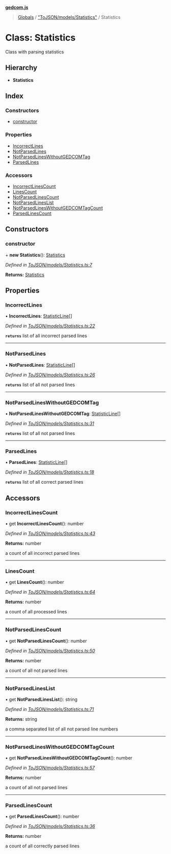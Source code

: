 **[gedcom.js](../README.md)**

> [Globals](../globals.md) / ["ToJSON/models/Statistics"](../modules/_tojson_models_statistics_.md) / Statistics

# Class: Statistics

Class with parsing statistics

## Hierarchy

* **Statistics**

## Index

### Constructors

* [constructor](_tojson_models_statistics_.statistics.md#constructor)

### Properties

* [IncorrectLines](_tojson_models_statistics_.statistics.md#incorrectlines)
* [NotParsedLines](_tojson_models_statistics_.statistics.md#notparsedlines)
* [NotParsedLinesWithoutGEDCOMTag](_tojson_models_statistics_.statistics.md#notparsedlineswithoutgedcomtag)
* [ParsedLines](_tojson_models_statistics_.statistics.md#parsedlines)

### Accessors

* [IncorrectLinesCount](_tojson_models_statistics_.statistics.md#incorrectlinescount)
* [LinesCount](_tojson_models_statistics_.statistics.md#linescount)
* [NotParsedLinesCount](_tojson_models_statistics_.statistics.md#notparsedlinescount)
* [NotParsedLinesList](_tojson_models_statistics_.statistics.md#notparsedlineslist)
* [NotParsedLinesWithoutGEDCOMTagCount](_tojson_models_statistics_.statistics.md#notparsedlineswithoutgedcomtagcount)
* [ParsedLinesCount](_tojson_models_statistics_.statistics.md#parsedlinescount)

## Constructors

### constructor

\+ **new Statistics**(): [Statistics](_tojson_models_statistics_.statistics.md)

*Defined in [ToJSON/models/Statistics.ts:7](https://github.com/Jisco/gedcom.js/blob/af9d585/src/ToJSON/models/Statistics.ts#L7)*

**Returns:** [Statistics](_tojson_models_statistics_.statistics.md)

## Properties

### IncorrectLines

•  **IncorrectLines**: [StatisticLine](_tojson_models_statisticline_.statisticline.md)[]

*Defined in [ToJSON/models/Statistics.ts:22](https://github.com/Jisco/gedcom.js/blob/af9d585/src/ToJSON/models/Statistics.ts#L22)*

**`returns`** list of all incorrect parsed lines

___

### NotParsedLines

•  **NotParsedLines**: [StatisticLine](_tojson_models_statisticline_.statisticline.md)[]

*Defined in [ToJSON/models/Statistics.ts:26](https://github.com/Jisco/gedcom.js/blob/af9d585/src/ToJSON/models/Statistics.ts#L26)*

**`returns`** list of all not parsed lines

___

### NotParsedLinesWithoutGEDCOMTag

•  **NotParsedLinesWithoutGEDCOMTag**: [StatisticLine](_tojson_models_statisticline_.statisticline.md)[]

*Defined in [ToJSON/models/Statistics.ts:31](https://github.com/Jisco/gedcom.js/blob/af9d585/src/ToJSON/models/Statistics.ts#L31)*

**`returns`** list of all not parsed lines

___

### ParsedLines

•  **ParsedLines**: [StatisticLine](_tojson_models_statisticline_.statisticline.md)[]

*Defined in [ToJSON/models/Statistics.ts:18](https://github.com/Jisco/gedcom.js/blob/af9d585/src/ToJSON/models/Statistics.ts#L18)*

**`returns`** list of all correct parsed lines

## Accessors

### IncorrectLinesCount

• get **IncorrectLinesCount**(): number

*Defined in [ToJSON/models/Statistics.ts:43](https://github.com/Jisco/gedcom.js/blob/af9d585/src/ToJSON/models/Statistics.ts#L43)*

**Returns:** number

a count of all incorrect parsed lines

___

### LinesCount

• get **LinesCount**(): number

*Defined in [ToJSON/models/Statistics.ts:64](https://github.com/Jisco/gedcom.js/blob/af9d585/src/ToJSON/models/Statistics.ts#L64)*

**Returns:** number

a count of all processed lines

___

### NotParsedLinesCount

• get **NotParsedLinesCount**(): number

*Defined in [ToJSON/models/Statistics.ts:50](https://github.com/Jisco/gedcom.js/blob/af9d585/src/ToJSON/models/Statistics.ts#L50)*

**Returns:** number

a count of all not parsed lines

___

### NotParsedLinesList

• get **NotParsedLinesList**(): string

*Defined in [ToJSON/models/Statistics.ts:71](https://github.com/Jisco/gedcom.js/blob/af9d585/src/ToJSON/models/Statistics.ts#L71)*

**Returns:** string

a comma separated list of all not parsed line numbers

___

### NotParsedLinesWithoutGEDCOMTagCount

• get **NotParsedLinesWithoutGEDCOMTagCount**(): number

*Defined in [ToJSON/models/Statistics.ts:57](https://github.com/Jisco/gedcom.js/blob/af9d585/src/ToJSON/models/Statistics.ts#L57)*

**Returns:** number

a count of all not parsed lines

___

### ParsedLinesCount

• get **ParsedLinesCount**(): number

*Defined in [ToJSON/models/Statistics.ts:36](https://github.com/Jisco/gedcom.js/blob/af9d585/src/ToJSON/models/Statistics.ts#L36)*

**Returns:** number

a count of all correctly parsed lines
